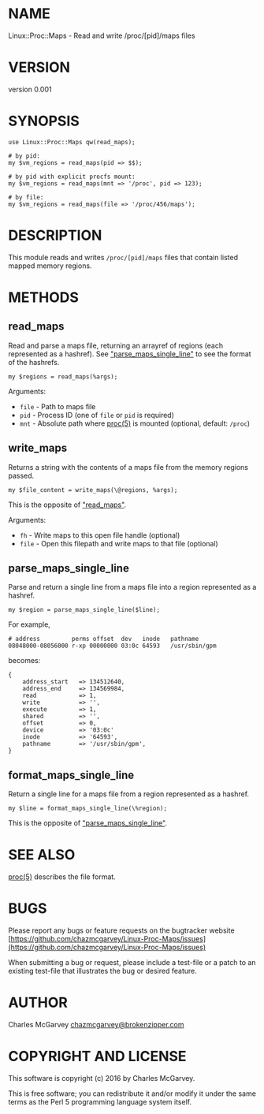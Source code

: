 # NAME

Linux::Proc::Maps - Read and write /proc/\[pid\]/maps files

# VERSION

version 0.001

# SYNOPSIS

    use Linux::Proc::Maps qw(read_maps);

    # by pid:
    my $vm_regions = read_maps(pid => $$);

    # by pid with explicit procfs mount:
    my $vm_regions = read_maps(mnt => '/proc', pid => 123);

    # by file:
    my $vm_regions = read_maps(file => '/proc/456/maps');

# DESCRIPTION

This module reads and writes `/proc/[pid]/maps` files that contain listed mapped memory regions.

# METHODS

## read\_maps

Read and parse a maps file, returning an arrayref of regions (each represented as a hashref). See
["parse\_maps\_single\_line"](#parse_maps_single_line) to see the format of the hashrefs.

    my $regions = read_maps(%args);

Arguments:

- `file` - Path to maps file
- `pid` - Process ID (one of `file` or `pid` is required)
- `mnt` - Absolute path where [proc(5)](http://man.he.net/man5/proc) is mounted (optional, default: `/proc`)

## write\_maps

Returns a string with the contents of a maps file from the memory regions passed.

    my $file_content = write_maps(\@regions, %args);

This is the opposite of ["read\_maps"](#read_maps).

Arguments:

- `fh` - Write maps to this open file handle (optional)
- `file` - Open this filepath and write maps to that file (optional)

## parse\_maps\_single\_line

Parse and return a single line from a maps file into a region represented as a hashref.

    my $region = parse_maps_single_line($line);

For example,

    # address         perms offset  dev   inode   pathname
    08048000-08056000 r-xp 00000000 03:0c 64593   /usr/sbin/gpm

becomes:

    {
        address_start   => 134512640,
        address_end     => 134569984,
        read            => 1,
        write           => '',
        execute         => 1,
        shared          => '',
        offset          => 0,
        device          => '03:0c'
        inode           => '64593',
        pathname        => '/usr/sbin/gpm',
    }

## format\_maps\_single\_line

Return a single line for a maps file from a region represented as a hashref.

    my $line = format_maps_single_line(\%region);

This is the opposite of ["parse\_maps\_single\_line"](#parse_maps_single_line).

# SEE ALSO

[proc(5)](http://man.he.net/man5/proc) describes the file format.

# BUGS

Please report any bugs or feature requests on the bugtracker website
[https://github.com/chazmcgarvey/Linux-Proc-Maps/issues](https://github.com/chazmcgarvey/Linux-Proc-Maps/issues)

When submitting a bug or request, please include a test-file or a
patch to an existing test-file that illustrates the bug or desired
feature.

# AUTHOR

Charles McGarvey <chazmcgarvey@brokenzipper.com>

# COPYRIGHT AND LICENSE

This software is copyright (c) 2016 by Charles McGarvey.

This is free software; you can redistribute it and/or modify it under
the same terms as the Perl 5 programming language system itself.
